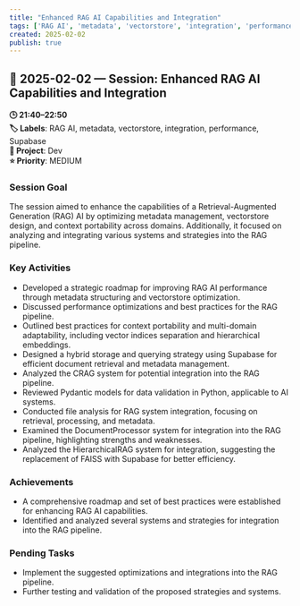 ```yaml
---
title: "Enhanced RAG AI Capabilities and Integration"
tags: ['RAG AI', 'metadata', 'vectorstore', 'integration', 'performance', 'Supabase']
created: 2025-02-02
publish: true
---
```


## 📅 2025-02-02 — Session: Enhanced RAG AI Capabilities and Integration

**🕒 21:40–22:50**  
**🏷️ Labels**: RAG AI, metadata, vectorstore, integration, performance, Supabase  
**📂 Project**: Dev  
**⭐ Priority**: MEDIUM  


### Session Goal
The session aimed to enhance the capabilities of a Retrieval-Augmented Generation (RAG) AI by optimizing metadata management, vectorstore design, and context portability across domains. Additionally, it focused on analyzing and integrating various systems and strategies into the RAG pipeline.

### Key Activities
- Developed a strategic roadmap for improving RAG AI performance through metadata structuring and vectorstore optimization.
- Discussed performance optimizations and best practices for the RAG pipeline.
- Outlined best practices for context portability and multi-domain adaptability, including vector indices separation and hierarchical embeddings.
- Designed a hybrid storage and querying strategy using Supabase for efficient document retrieval and metadata management.
- Analyzed the CRAG system for potential integration into the RAG pipeline.
- Reviewed Pydantic models for data validation in Python, applicable to AI systems.
- Conducted file analysis for RAG system integration, focusing on retrieval, processing, and metadata.
- Examined the DocumentProcessor system for integration into the RAG pipeline, highlighting strengths and weaknesses.
- Analyzed the HierarchicalRAG system for integration, suggesting the replacement of FAISS with Supabase for better efficiency.

### Achievements
- A comprehensive roadmap and set of best practices were established for enhancing RAG AI capabilities.
- Identified and analyzed several systems and strategies for integration into the RAG pipeline.

### Pending Tasks
- Implement the suggested optimizations and integrations into the RAG pipeline.
- Further testing and validation of the proposed strategies and systems.
